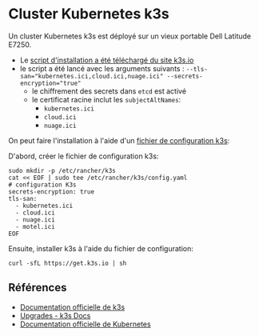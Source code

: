 # Cluster Kubernetes k3s

Un cluster Kubernetes k3s est déployé sur un vieux portable Dell Latitude E7250.

* Le [script d'installation a été téléchargé du site k3s.io](https://get.k3s.io)
* le script a été lancé avec les arguments suivants : `--tls-san="kubernetes.ici,cloud.ici,nuage.ici" --secrets-encryption="true"`
  * le chiffrement des secrets dans `etcd` est activé
  * le certificat racine inclut les `subjectAltNames`:
    * `kubernetes.ici`
    * `cloud.ici`
    * `nuage.ici`

On peut faire l'installation à l'aide d'un [fichier de configuration k3s](https://docs.k3s.io/installation/configuration#configuration-file):

D'abord, créer le fichier de configuration k3s:

```shell
sudo mkdir -p /etc/rancher/k3s
cat << EOF | sudo tee /etc/rancher/k3s/config.yaml
# configuration K3s
secrets-encryption: true
tls-san:
  - kubernetes.ici
  - cloud.ici
  - nuage.ici
  - motel.ici
EOF
```

Ensuite, installer k3s à l'aide du fichier de configuration:

```shell
curl -sfL https://get.k3s.io | sh
```

## Références

* [Documentation officielle de k3s](https://docs.k3s.io/)
* [Upgrades - k3s Docs](https://docs.k3s.io/upgrades)
* [Documentation officielle de Kubernetes](https://kubernetes.io/)
